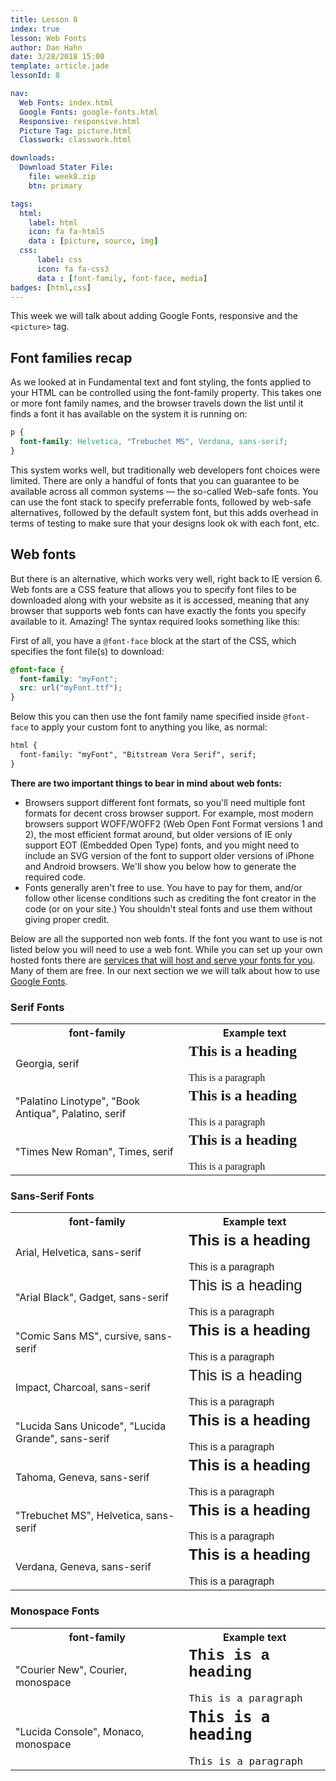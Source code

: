 ```yaml
---
title: Lesson 8
index: true
lesson: Web Fonts
author: Dan Hahn
date: 3/28/2018 15:00
template: article.jade
lessonId: 8

nav:
  Web Fonts: index.html
  Google Fonts: google-fonts.html
  Responsive: responsive.html
  Picture Tag: picture.html
  Classwork: classwork.html

downloads:
  Download Stater File:
    file: week8.zip
    btn: primary

tags:
  html:
    label: html
    icon: fa fa-html5
    data : [picture, source, img]
  css:
      label: css
      icon: fa fa-css3
      data : [font-family, font-face, media]
badges: [html,css]
---
```


This week we will talk about adding Google Fonts, responsive and the `<picture>` tag.

<span class="more"></span>

## Font families recap

As we looked at in Fundamental text and font styling, the fonts applied to your HTML can be controlled using the font-family property. This takes one or more font family names, and the browser travels down the list until it finds a font it has available on the system it is running on:

```css
p {
  font-family: Helvetica, "Trebuchet MS", Verdana, sans-serif;
}
```

This system works well, but traditionally web developers font choices were limited. There are only a handful of fonts that you can guarantee to be available across all common systems — the so-called Web-safe fonts. You can use the font stack to specify preferrable fonts, followed by web-safe alternatives, followed by the default system font, but this adds overhead in terms of testing to make sure that your designs look ok with each font, etc.

## Web fonts

But there is an alternative, which works very well, right back to IE version 6. Web fonts are a CSS feature that allows you to specify font files to be downloaded along with your website as it is accessed, meaning that any browser that supports web fonts can have exactly the fonts you specify available to it. Amazing! The syntax required looks something like this:

First of all, you have a `@font-face` block at the start of the CSS, which specifies the font file(s) to download:

```css
@font-face {
  font-family: "myFont";
  src: url("myFont.ttf");
}
```

Below this you can then use the font family name specified inside `@font-face` to apply your custom font to anything you like, as normal:

```html
html {
  font-family: "myFont", "Bitstream Vera Serif", serif;
}
```

**There are two important things to bear in mind about web fonts:**

* Browsers support different font formats, so you'll need multiple font formats for decent cross browser support. For example, most modern browsers support WOFF/WOFF2 (Web Open Font Format versions 1 and 2), the most efficient format around, but older versions of IE only support EOT (Embedded Open Type) fonts, and you might need to include an SVG version of the font to support older versions of iPhone and Android browsers. We'll show you below how to generate the required code.
* Fonts generally aren't free to use. You have to pay for them, and/or follow other license conditions such as crediting the font creator in the code (or on your site.) You shouldn't steal fonts and use them without giving proper credit.

Below are all the supported non web fonts. If the font you want to use is not listed below you will need to use a web font. While you can set up your own hosted fonts there are [services that will host and serve your fonts for you](https://www.smashingmagazine.com/2010/10/review-of-popular-web-font-embedding-services/). Many of them are free. In our next section we we will talk about how to use [Google Fonts](google-fonts.html).

### Serif Fonts

<table class="w3-table-all notranslate">
<tbody><tr>
<th style="width:55%">font-family</th>
<th>Example text</th>
</tr>
<tr>
<td>Georgia, serif</td>
<td><h2 style="margin-top:0px;font-family: Georgia, serif">This is a heading</h2><p style="margin-bottom:0px;font-family: Georgia, serif">This is a paragraph</p></td>
</tr>
<tr>
<td>"Palatino Linotype", "Book Antiqua", Palatino, serif</td>
<td><h2 style="margin-top:0px;font-family: 'Palatino Linotype', 'Book Antiqua', Palatino, serif">This is a heading</h2><p style="margin-bottom:0px;font-family: 'Palatino Linotype', 'Book Antiqua', Palatino, serif">This is a paragraph</p></td>
</tr>
<tr>
<td>"Times New Roman", Times, serif</td>
<td><h2 style="margin-top:0px;font-family: 'Times New Roman', Times, serif">This is a heading</h2><p style="margin-bottom:0px;font-family: 'Times New Roman', Times, serif">This is a paragraph</p></td>
</tr>
</tbody></table>

### Sans-Serif Fonts

<table class="w3-table-all notranslate">
<tbody><tr>
<th style="width:55%">font-family</th>
<th>Example text</th>
</tr>
<tr>
<td>Arial, Helvetica, sans-serif</td>
<td><h2 style="margin-top:0px;font-family: Arial, Helvetica, sans-serif;">This is a heading</h2><p style="margin-bottom:0px;font-family: Arial, Helvetica, sans-serif;">This is a paragraph</p></td>
</tr>
<tr>
<td>"Arial Black", Gadget, sans-serif</td>
<td><h2 style="margin-top:0px;font-family: Arial Black, Gadget, sans-serif;font-weight:normal;">This is a heading</h2><p style="margin-bottom:0px;font-family: Arial Black, Gadget, sans-serif">This is a paragraph</p></td>
</tr>
<tr>
<td>"Comic Sans MS", cursive, sans-serif</td>
<td><h2 style="margin-top:0px;font-family: 'Comic Sans MS', cursive, sans-serif">This is a heading</h2><p style="margin-bottom:0px;font-family: 'Comic Sans MS', cursive, sans-serif">This is a paragraph</p></td>
</tr>
<tr>
<td>Impact, Charcoal, sans-serif</td>
<td><h2 style="margin-top:0px;font-family: Impact, Charcoal, sans-serif;font-weight:normal">This is a heading</h2><p style="margin-bottom:0px;font-family: Impact, Charcoal, sans-serif">This is a paragraph</p></td>
</tr>
<tr>
<td>"Lucida Sans Unicode", "Lucida Grande", sans-serif</td>
<td><h2 style="margin-top:0px;font-family: 'Lucida Sans Unicode', 'Lucida Grande', sans-serif">This is a heading</h2><p style="margin-bottom:0px;font-family: 'Lucida Sans Unicode', 'Lucida Grande', sans-serif">This is a paragraph</p></td>
</tr>
<tr>
<td>Tahoma, Geneva, sans-serif</td>
<td><h2 style="margin-top:0px;font-family: Tahoma, Geneva, sans-serif">This is a heading</h2><p style="margin-bottom:0px;font-family: Tahoma, Geneva, sans-serif">This is a paragraph</p></td>
</tr>
<tr>
<td>"Trebuchet MS", Helvetica, sans-serif</td>
<td><h2 style="margin-top:0px;font-family: 'Trebuchet MS', Helvetica, sans-serif">This is a heading</h2><p style="margin-bottom:0px;font-family: 'Trebuchet MS', Helvetica, sans-serif">This is a paragraph</p></td>
</tr>
<tr>
<td>Verdana, Geneva, sans-serif</td>
<td><h2 style="margin-top:0px;font-family: Verdana, Geneva, sans-serif">This is a heading</h2><p style="margin-bottom:0px;font-family: Verdana, Geneva, sans-serif">This is a paragraph</p></td>
</tr>
</tbody></table>

### Monospace Fonts

<table class="w3-table-all notranslate">
<tbody><tr>
<th style="width:55%">font-family</th>
<th>Example text</th>
</tr>
<tr>
<td>"Courier New", Courier, monospace</td>
<td><h2 style="margin-top:0px;font-family: 'Courier New', Courier, monospace">This is a heading</h2><p style="margin-bottom:0px;font-family: 'Courier New', Courier, monospace">This is a paragraph</p></td>
</tr>
<tr>
<td>"Lucida Console", Monaco, monospace</td>
<td><h2 style="margin-top:0px;font-family: 'Lucida Console', Monaco, monospace">This is a heading</h2><p style="margin-bottom:0px;font-family: 'Lucida Console', Monaco, monospace">This is a paragraph</p></td>
</tr>
</tbody></table>
